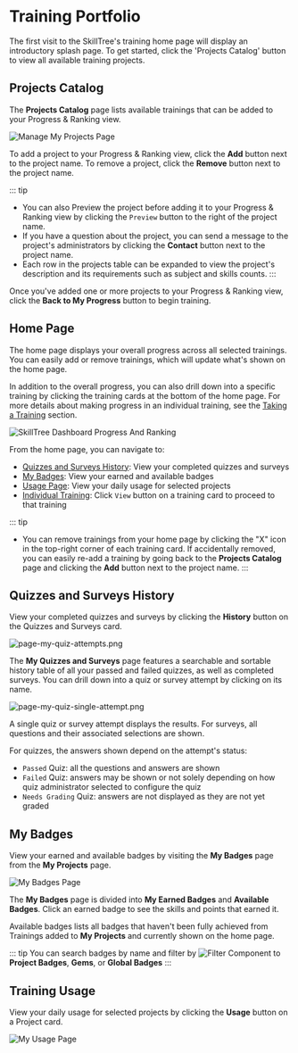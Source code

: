 # Training Portfolio

The first visit to the SkillTree's training home page will display an introductory splash page. 
To get started, click the 'Projects Catalog' button to view all available training projects.

## Projects Catalog
The **Projects Catalog** page lists available trainings that can be added to your Progress & Ranking view.

![Manage My Projects Page](../screenshots/progress-and-ranking/page-progress-and-rankings-manage-my-projects.png)

To add a project to your Progress & Ranking view, click the **Add** button next to the project name. 
To remove a project, click the **Remove** button next to the project name.

::: tip
- You can also Preview the project before adding it to your Progress & Ranking view by clicking the ``Preview`` button to the right of the project name. 
- If you have a question about the project, you can send a message to the project's administrators by clicking the **Contact** button next to the project name.
- Each row in the projects table can be expanded to view the project's description and its requirements such as subject and skills counts.
:::
 
Once you've added one or more projects to your Progress & Ranking view, click the **Back to My Progress** button to begin training.

## Home Page

The home page displays your overall progress across all selected trainings. 
You can easily add or remove trainings, which will update what's shown on the home page.

In addition to the overall progress, you can also drill down into a specific training by clicking the training cards at the bottom of the home page.
For more details about making progress in an individual training, see the [Taking a Training](/training-participation/take-training.html) section.

![SkillTree Dashboard Progress And Ranking](../screenshots/progress-and-ranking/page-progress-and-rankings.png)

From the home page, you can navigate to:
- [Quizzes and Surveys History](/training-participation/training-portfolio.html#quizzes-and-surveys-history): View your completed quizzes and surveys
- [My Badges](/training-participation/training-portfolio.html#my-badges): View your earned and available badges
- [Usage Page](/training-participation/training-portfolio.html#training-usage): View your daily usage for selected projects
- [Individual Training](/training-participation/take-training.html): Click `View` button on a training card to proceed to that training

::: tip
- You can remove trainings from your home page by clicking the "X" icon in the top-right corner of each training card.
If accidentally removed, you can easily re-add a training by going back to the **Projects Catalog** page and clicking the **Add** button next to the project name.
:::

## Quizzes and Surveys History

View your completed quizzes and surveys by clicking the **History** button on the Quizzes and Surveys card.

![page-my-quiz-attempts.png](../screenshots/progress-and-ranking/page-my-quiz-attempts.png)

The **My Quizzes and Surveys** page features a searchable and sortable history table of all your passed and failed quizzes, as well as completed surveys.
You can drill down into a quiz or survey attempt by clicking on its name.

![page-my-quiz-single-attempt.png](../screenshots/progress-and-ranking/page-my-quiz-single-attempt.png)

A single quiz or survey attempt displays the results. For surveys, all questions and their associated selections are shown.

For quizzes, the answers shown depend on the attempt's status:
- `Passed` Quiz: all the questions and answers are shown
- `Failed` Quiz: answers may be shown or not solely depending on how quiz administrator selected to configure the quiz
- `Needs Grading` Quiz: answers are not displayed as they are not yet graded

## My Badges

View your earned and available badges by visiting the **My Badges** page from the **My Projects** page.

![My Badges Page](../screenshots/progress-and-ranking/page-progress-and-rankings-badges.png)

The **My Badges** page is divided into **My Earned Badges** and **Available Badges**.
Click an earned badge to see the skills and points that earned it.

Available badges lists all badges that haven't been fully achieved from Trainings added to **My Projects** and currently shown on the home page.

::: tip
You can search badges by name and filter by ![Filter Component](../screenshots/progress-and-ranking/component-progress-and-rankings-badge-filter.png) to **Project Badges**, **Gems**, or **Global Badges**
:::


## Training Usage

View your daily usage for selected projects by clicking the **Usage** button on a Project card.

![My Usage Page](../screenshots/progress-and-ranking/page-progress-and-rankings-view-my-usage.png)
